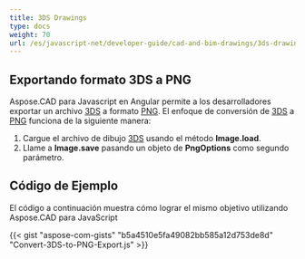```yaml
---
title: 3DS Drawings
type: docs
weight: 70
url: /es/javascript-net/developer-guide/cad-and-bim-drawings/3ds-drawings/
---
```


## **Exportando formato 3DS a PNG**

Aspose.CAD para Javascript en Angular permite a los desarrolladores exportar un archivo [3DS](https://docs.fileformat.com/3d/3ds/) a formato [PNG](https://docs.fileformat.com/image/png/). El enfoque de conversión de [3DS](https://docs.fileformat.com/3d/3ds/) a [PNG](https://docs.fileformat.com/image/png/) funciona de la siguiente manera:

1. Cargue el archivo de dibujo [3DS](https://docs.fileformat.com/3d/3ds/) usando el método **Image.load**.
1. Llame a **Image.save** pasando un objeto de **PngOptions** como segundo parámetro.

## Código de Ejemplo

El código a continuación muestra cómo lograr el mismo objetivo utilizando Aspose.CAD para JavaScript

{{< gist "aspose-com-gists" "b5a4510e5fa49082bb585a12d753de8d" "Convert-3DS-to-PNG-Export.js" >}}
